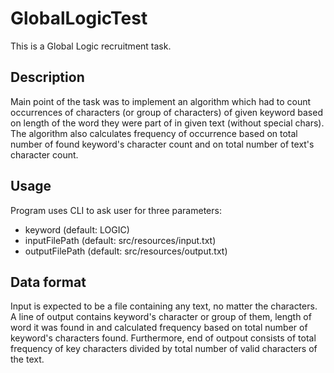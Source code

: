 # GlobalLogicTest

This is a Global Logic recruitment task.

## Description

Main point of the task was to implement an algorithm
which had to count occurrences of characters (or group of characters) of given
keyword based on length of the word they were part of in given text (without special chars).
The algorithm also calculates frequency of occurrence based on total number of
found keyword's character count and on total number of text's character count.

## Usage
Program uses CLI to ask user for three parameters:
* keyword (default: LOGIC)
* inputFilePath (default: src/resources/input.txt)
* outputFilePath (default: src/resources/output.txt)

## Data format

Input is expected to be a file containing any text, no matter the characters.
A line of output contains keyword's character or group of them, length of word it was found in and
calculated frequency based on total number of keyword's characters found.
Furthermore, end of outpout consists of total frequency of key characters
divided by total number of valid characters of the text.
